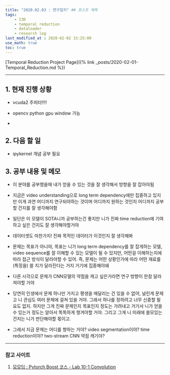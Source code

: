 ```yaml
---
title: "2020.02.03 : 연구일지" ## 포스트 제목
tags:
    - I3D
    - temporal reduction
    - dataloader
    - research log
last_modified_at : 2020-02-02 15:25:00
use_math: true
toc: true
---
```


[Temporal Reduction Project Page]({% link _posts/2020-02-01-Temporal_Reduction.md %})

<hr>

## 1. 현재 진행 상황

- vcuda2 주피터!!!!

- opencv python gpu window 가능
- 

## 2. 다음 할 일

- ipykernel 개념 공부 필요

## 3. 공부 내용 및 메모

- 이 분야를 공부했을때 내가 얻을 수 있는 것을 잘 생각해서 방향을 잘 잡아야됨

- 지금은 video understanding으로 long term dependency에만 집중하고 있지만 이게 과연 어디까지 연구되야하는 것이며 어디까지 원하는 것인지 어디까지 공부할 건지를 잘 생각해야함

- 일단은 이 모델이 SOTA니까 공부하는건 좋지만 니가 진짜 time reduction에 기여하고 싶은 건지도 잘 생각해야할거야

- 데이터셋도 마찬가지! 진짜 목적인 데이터가 이것인지 잘 생각해봐

- 문제는 목표가 아니야, 목표는 니가 long term dependency를 잘 잡게하는 모델, video sequence를 잘 이해할 수 있는 모델이 될 수 있지만, 어떤걸 이해하는지에 따라 접근 방식이 달라야할 수 있어. 즉, 문제는 어떤 상황인가에 따라 어떤 재료를(특징을) 쓸 지가 달라진다는 거지 거기에 집중해야돼

- 다른 시각으로 문제가 CNN모델의 약점을 캐고 싶은거라면 연구 방향이 한참 달라져야할 거야

- 당연히 인생에서 문제 하나만 가지고 평생을 매달리는 건 있을 수 없어, 널린게 문제고 니 관심도 여러 문제에 걸쳐 있을 거야. 그래서 하나를 정하려고 너무 신중할 필요도 없지. 하지만 그게 진짜 문제인지 목표인지 정도는 가려내고 거기서 니가 얻을 수 있는거 정도는 알아서 똑똑하게 챙겨야할 거야. 그리고 그게 니 미래에 쓸모있는 건지는 니가 판단해야할 몫이고.

- 그래서 지금 문제는 어디를 향하는 거야? video segmentation이야? time reduction이야? two-stream CNN 약점 캐기야?

<hr>

### 참고 사이트

1. [모모딥 : Pytorch Boost 코스 - Lab 10-1 Convolution](https://www.edwith.org/boostcourse-dl-pytorch/lecture/43764/)